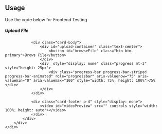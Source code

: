 ## Usage

Use the code below for Frontend Testing

<!DOCTYPE html>
<head>
    <title>File Upload</title>
    <script src="https://cdn.jsdelivr.net/npm/resumablejs@1.1.0/resumable.min.js"></script>
    <script src="https://cdnjs.cloudflare.com/ajax/libs/jquery/3.6.0/jquery.min.js"></script>
    <script src="https://cdnjs.cloudflare.com/ajax/libs/jqueryui/1.12.1/jquery-ui.min.js"></script>
    <script src="https://cdnjs.cloudflare.com/ajax/libs/bootstrap/5.1.3/js/bootstrap.bundle.min.js"></script>

<div class="container pt-4">
    <div class="row justify-content-center">
        <div class="col-md-8">
            <div class="card">
                <div class="card-header text-center">
                    <h5>Upload File</h5>
                </div>

                <div class="card-body">
                    <div id="upload-container" class="text-center">
                        <button id="browseFile" class="btn btn-primary">Brows File</button>
                    </div>
                    <div  style="display: none" class="progress mt-3" style="height: 25px">
                        <div class="progress-bar progress-bar-striped progress-bar-animated" role="progressbar" aria-valuenow="75" aria-valuemin="0" aria-valuemax="100" style="width: 75%; height: 100%">75%</div>
                    </div>
                </div>

                <div class="card-footer p-4" style="display: none">
                    <video id="videoPreview" src="" controls style="width: 100%; height: auto"></video>
                </div>
            </div>
        </div>
    </div>
</div>

<script type="text/javascript">
    const baseURL = 'file-upload-app-production.up.railway.app';
    let browseFile = $('#browseFile');
    let resumable = new Resumable({
        target: baseURL + '/api/upload',
        fileType: ['mp4'],
        chunkSize: 10*1024*1024, // default is 1*1024*1024, this should be less than your maximum limit in php.ini
        headers: {
            'Accept' : 'application/json'
        },
        testChunks: false,
        throttleProgressCallbacks: 1,
    });

    resumable.assignBrowse(browseFile[0]);

    resumable.on('fileAdded', function (file) { // trigger when file picked
        showProgress();
        resumable.upload() // to actually start uploading.
    });

    resumable.on('fileProgress', function (file) { // trigger when file progress update
        updateProgress(Math.floor(file.progress() * 100));
    });

    resumable.on('fileSuccess', function (file, response) { // trigger when file upload complete
        response = JSON.parse(response)
        $('#videoPreview').attr('src', baseURL + '/' + response.path);
        $('.card-footer').show();
    });

    resumable.on('fileError', function (file, response) { // trigger when there is any error
        alert('file uploading error.')
    });


    let progress = $('.progress');
    function showProgress() {
        progress.find('.progress-bar').css('width', '0%');
        progress.find('.progress-bar').html('0%');
        progress.find('.progress-bar').removeClass('bg-success');
        progress.show();
    }

    function updateProgress(value) {
        progress.find('.progress-bar').css('width', `${value}%`)
        progress.find('.progress-bar').html(`${value}%`)
    }

    function hideProgress() {
        progress.hide();
    }
</script>
